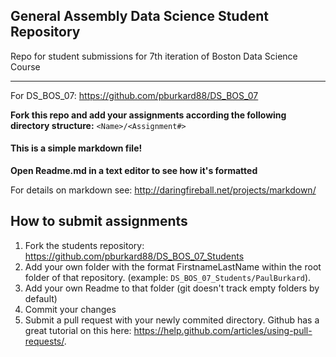 ## General Assembly Data Science Student Repository
Repo for student submissions for 7th iteration of Boston Data Science Course

---

For DS_BOS_07: https://github.com/pburkard88/DS_BOS_07

**Fork this repo and add your assignments according the following directory structure:**
`<Name>/<Assignment#>`

#### This is a simple markdown file!

**Open Readme.md in a text editor to see how it's formatted**

For details on markdown see: http://daringfireball.net/projects/markdown/


## How to submit assignments
1. Fork the students repository:
   https://github.com/pburkard88/DS_BOS_07_Students
1. Add your own folder with the format FirstnameLastName within the root folder of that repository. (example: `DS_BOS_07_Students/PaulBurkard`).
1. Add your own Readme to that folder (git doesn't track empty folders by default)
1. Commit your changes 
1. Submit a pull request with your newly commited directory. Github has a great tutorial on this here: https://help.github.com/articles/using-pull-requests/.
 